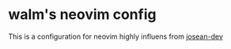 # walm's neovim config

This is a configuration for neovim highly influens from [josean-dev](https://github.com/josean-dev/dev-environment-files)
